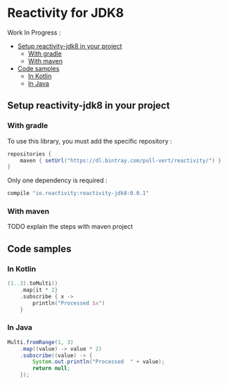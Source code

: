 # Reactivity for JDK8

Work In Progress :

<!--- TOC -->

* [Setup reactivity-jdk8 in your project](#setup-reactivity-jdk8-in-your-project)
  * [With gradle](#with-gradle)
  * [With maven](#with-maven)
* [Code samples](#code-samples)
  * [In Kotlin](#in-kotlin)
  * [In Java](#in-java)

<!--- END_TOC -->

## Setup reactivity-jdk8 in your project

### With gradle

To use this library, you must add the specific repository :

```groovy
repositories {
    maven { setUrl("https://dl.bintray.com/pull-vert/reactivity/") }
}
```

Only one dependency is required :

```groovy
compile "io.reactivity:reactivity-jdk8:0.0.1"
```

### With maven

TODO explain the steps with maven project

## Code samples

### In Kotlin
```kotlin
(1..3).toMulti()
    .map{it * 2}
    .subscribe { x ->
        println("Processed $x")
    }
```
### In Java
```java
Multi.fromRange(1, 3)
    .map((value) -> value * 2)
    .subscribe((value) -> {
        System.out.println("Processed  " + value);
        return null;
    });
```